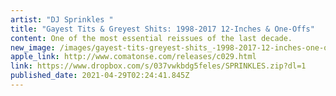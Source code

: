 ```yaml
---
artist: "DJ Sprinkles "
title: "Gayest Tits & Greyest Shits: 1998-2017 12-Inches & One-Offs"
content: One of the most essential reissues of the last decade.
new_image: /images/gayest-tits-greyest-shits_-1998-2017-12-inches-one-offs.jpg
apple_link: http://www.comatonse.com/releases/c029.html
link: https://www.dropbox.com/s/037vwkbdg5feles/SPRINKLES.zip?dl=1
published_date: 2021-04-29T02:24:41.845Z
---
```

